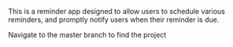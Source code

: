 This is a reminder app designed to allow users to schedule various reminders, and promptly notify users when their reminder is due.

Navigate to the master branch to find the project
